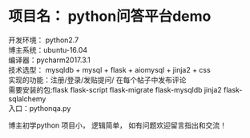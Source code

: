 # 项目名： python问答平台demo

开发环境： python2.7<br>
博主系统：ubuntu-16.04<br>
编译器：pycharm2017.3.1<br>
技术选型： mysqldb + mysql + flask + aiomysql + jinja2 + css<br>
实现的功能：注册/登录/发贴提问/ 在每个帖子中发布评论<br>
需要安装的包:flask flask-script flask-migrate flask-mysqldb jinja2 flask-sqlalchemy <br>
入口：pythonqa.py<br>

博主初学python 项目小， 逻辑简单， 如有问题欢迎留言指出和交流！<br>

